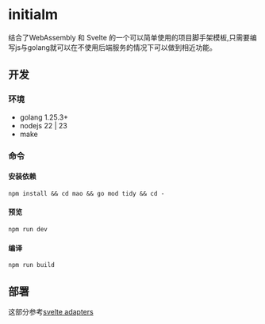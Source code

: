# initialm

结合了WebAssembly 和 Svelte 的一个可以简单使用的项目脚手架模板,只需要编写js与golang就可以在不使用后端服务的情况下可以做到相近功能。

## 开发

### 环境

- golang 1.25.3+
- nodejs 22 | 23
- make

### 命令

#### 安装依赖

```shell
npm install && cd mao && go mod tidy && cd -
```

#### 预览

```shell
npm run dev
```

#### 编译

```shell
npm run build
```

## 部署

这部分参考[svelte adapters](https://svelte.dev/docs/kit/adapters)

